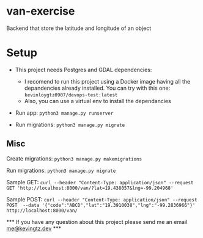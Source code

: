 # van-exercise
Backend that store the latitude and longitude of an object

# Setup
* This project needs Postgres and GDAL dependencies:
    - I recomend to run this project using a Docker image having all the depandencies already installed. You can try with this one: `kevinloygtz0907/devops-test:latest`
    - Also, you can use a virtual env to install the dependancies

* Run app: `python3 manage.py runserver`
* Run migrations: `python3 manage.py migrate`  

## Misc

Create migrations: `python3 manage.py makemigrations`

Run migrations: `python3 manage.py migrate`

Sample GET: `curl --header "Content-Type: application/json" --request GET 'http://localhost:8000/van/?lat=19.438057&lng=-99.204968'`

Sample POST: `curl --header "Content-Type: application/json" --request POST  --data '{"code":"ABCD","lat":"19.3910038","lng":"-99.2836966"}'   http://localhost:8000/van/`



*** If you have any question about this project please send me an email me@kevingtz.dev ***